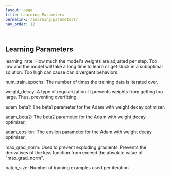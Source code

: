 ```yaml
---
layout: page
title: Learning Parameters 
permalink: /learning-parameters/
nav_order: 12

---
```


## Learning Parameters

learning_rate: How much the model's weights are adjusted per step. Too low and the model will take a long time to learn or get stuck in a suboptimal solution. Too high can cause can divergent behaviors.    

num_train_epochs: The number of times the training data is iterated over. 

weight_decay: A type of regularization. It prevents weights from getting too large. Thus, preventing overfitting. 

adam_beta1: The beta1 parameter for the Adam with weight decay optimizer. 

adam_beta2: The beta2 parameter for the Adam with weight decay optimizer.

adam_epsilon: The epsilon parameter for the Adam with weight decay optimizer.

max_grad_norm: Used to prevent exploding gradients. Prevents the derivatives of the loss function from exceed the absolute value of "max_grad_norm". 

batch_size: Number of training examples used per iteration 